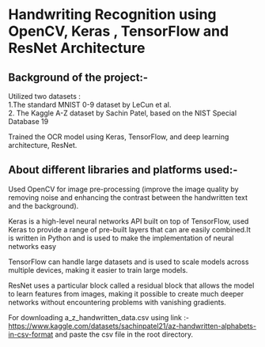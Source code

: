 # Handwriting Recognition using OpenCV, Keras , TensorFlow and ResNet Architecture

## Background of the project:-<br>
Utilized two datasets :<br>
1.The standard MNIST 0-9 dataset by LeCun et al.<br>
2. The Kaggle A-Z dataset by Sachin Patel, based on the NIST Special Database 19<br>

Trained the OCR model using Keras, TensorFlow, and deep learning architecture, ResNet.<br>

## About different libraries and platforms used:-<br>
Used OpenCV for image pre-processing (improve the image quality by removing noise and enhancing the contrast between the handwritten text and the background).<br>

Keras is a high-level neural networks API built on top of TensorFlow, used Keras to provide a range of pre-built layers that can are easily combined.It is written in Python and is used to make the implementation of neural networks easy<br>

TensorFlow can handle large datasets and is used to scale models across multiple devices, making it easier to train large models.<br>

ResNet uses a particular block called a residual block that allows the model to learn features from images, making it possible to create much deeper networks without encountering problems with vanishing gradients.<br>

For downloading a_z_handwritten_data.csv using link :-<br>
https://www.kaggle.com/datasets/sachinpatel21/az-handwritten-alphabets-in-csv-format and paste the csv file in the root directory.<br>
